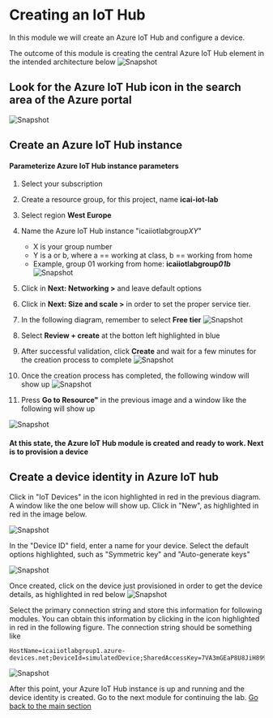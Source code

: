 # Creating an IoT Hub
In this module we will create an Azure IoT Hub and configure a device.

The outcome of this module is creating the central Azure IoT Hub element in the intended architecture below
![Snapshot](../images/Lab-1.png "Azure IoT Hub Service")


## Look for the Azure IoT Hub icon in the search area of the Azure portal
![Snapshot](../images/iot-hub-1.PNG "Azure IoT Hub Service")

## Create an Azure IoT Hub instance

#### Parameterize Azure IoT Hub instance parameters
1. Select your subscription <br/> 
2. Create a resource group, for this project, name **icai-iot-lab** <br/>
3. Select region **West Europe** <br/>
4. Name the Azure IoT Hub instance  "icaiiotlabgroup*XY*" <br/>
   * X is your group number <br/>
   * Y is a or b, where a == working at class, b == working from home <br/>
   * Example, group 01 working from home: **icaiiotlabgroup*01b*** <br/>
![Snapshot](../images/iot-hub-0.PNG "Azure IoT Hub Service")

5. Click in **Next: Networking >** and leave default options <br/> 
6. Click in **Next: Size and scale >** in order to set the proper service tier.<br/>

7. In the following diagram, remember to select **Free tier**
![Snapshot](../images/iot-hub-2.PNG "Azure IoT Hub Service")

8. Select **Review + create** at the botton left highlighted in blue
9. After successful validation, click **Create** and wait for a few minutes for the creation process to complete
![Snapshot](../images/iot-hub-3.PNG "Azure IoT Hub Service")

10. Once the creation process has completed, the following window will show up
![Snapshot](../images/iot-hub-4.PNG "Azure IoT Hub Service")

11. Press **Go to Resource"** in the previous image and a window like the following will show up

![Snapshot](../images/iot-hub-5.PNG "Azure IoT Hub Service")

#### At this state, the Azure IoT Hub module is created and ready to work. Next is to provision a device

## Create a device identity in Azure IoT hub
Click in "IoT Devices" in the icon highlighted in red in the previous diagram. A window like the one below will show up. Click in "New", as highlighted in red in the image below.

![Snapshot](../images/iot-hub-8.PNG "Azure IoT Hub Service")

In the "Device ID" field, enter a name for your device. Select the default options highlighted, such as "Symmetric key" and "Auto-generate keys" 

![Snapshot](../images/iot-hub-6.PNG "Azure IoT Hub Service")

Once created, click on the device just provisioned in order to get the device details, as highlighted in red below
![Snapshot](../images/iot-hub-9.png "Azure IoT Hub Service")

Select the primary connection string and store this information for following modules. You can obtain this information by clicking in the icon highlighted in red in the following figure.
The connection string should be something like
```
HostName=icaiiotlabgroup1.azure-devices.net;DeviceId=simulatedDevice;SharedAccessKey=7VA3mGEaP8U8JiH899kFGJit1234567890223312
```
![Snapshot](../images/iot-hub-7.PNG "Azure IoT Hub Service")

After this point, your Azure IoT Hub instance is up and running and the device identity is created. Go to the next module for continuing the lab.
[Go back to the main section](../README.md )
